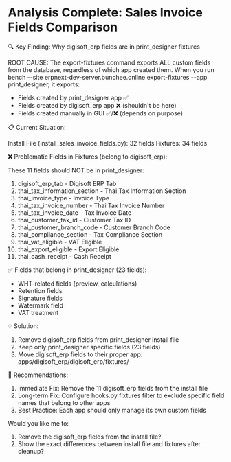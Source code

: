 # Analysis Complete: Sales Invoice Fields Comparison

  🔍 Key Finding: Why digisoft_erp fields are in print_designer fixtures

  ROOT CAUSE: The export-fixtures command exports ALL custom fields from the database, regardless of
  which app created them. When you run bench --site erpnext-dev-server.bunchee.online export-fixtures 
  --app print_designer, it exports:
  - Fields created by print_designer app ✅
  - Fields created by digisoft_erp app ❌ (shouldn't be here)
  - Fields created manually in GUI ✅/❌ (depends on purpose)

  📋 Current Situation:

  Install File (install_sales_invoice_fields.py): 32 fields
  Fixtures: 34 fields

  ❌ Problematic Fields in Fixtures (belong to digisoft_erp):

  These 11 fields should NOT be in print_designer:
  1. digisoft_erp_tab - Digisoft ERP Tab
  2. thai_tax_information_section - Thai Tax Information Section
  3. thai_invoice_type - Invoice Type
  4. thai_tax_invoice_number - Thai Tax Invoice Number
  5. thai_tax_invoice_date - Tax Invoice Date
  6. thai_customer_tax_id - Customer Tax ID
  7. thai_customer_branch_code - Customer Branch Code
  8. thai_compliance_section - Tax Compliance Section
  9. thai_vat_eligible - VAT Eligible
  10. thai_export_eligible - Export Eligible
  11. thai_cash_receipt - Cash Receipt

  ✅ Fields that belong in print_designer (23 fields):

  - WHT-related fields (preview, calculations)
  - Retention fields
  - Signature fields
  - Watermark field
  - VAT treatment

  💡 Solution:

  1. Remove digisoft_erp fields from print_designer install file
  2. Keep only print_designer specific fields (23 fields)
  3. Move digisoft_erp fields to their proper app: apps/digisoft_erp/digisoft_erp/fixtures/

  🎯 Recommendations:

  1. Immediate Fix: Remove the 11 digisoft_erp fields from the install file
  2. Long-term Fix: Configure hooks.py fixtures filter to exclude specific field names that belong to
  other apps
  3. Best Practice: Each app should only manage its own custom fields

  Would you like me to:
  1. Remove the digisoft_erp fields from the install file?
  2. Show the exact differences between install file and fixtures after cleanup?